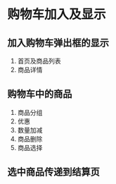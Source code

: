 # 购物车加入及显示

## 加入购物车弹出框的显示

1. 首页及商品列表
2. 商品详情

## 购物车中的商品

1. 商品分组
2. 优惠
3. 数量加减
4. 商品删除
5. 商品选择

## 选中商品传递到结算页